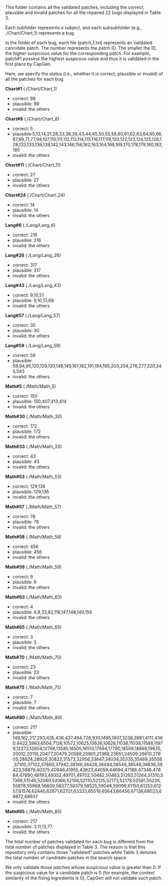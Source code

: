 This folder contains all the validated patches, including the correct, plausible and invalid patches 
for all the repaired 22 bugs displayed in Table 3.

Each subfolder represents a subject, and each subsubfolder (e.g., ./Chart/Chart_1) represents a bug.

In the folder of each bug, each file (patch_1.txt) represents an validated cancidate patch. The number represents the patch ID.
The smaller the ID, the higher suspicious value for the corresponding patch.
For example, patch#1 possess the highest suspicous value and thus it is validated in the first place by CapGen.

Here, we specify the status (i.e., whether it is correct, plausible or invalid) of all the patches for each bug.

**Chart#1** (./Chart/Chart_1)
- correct: 99
- plausible: 99
- invalid: the others

**Chart#8** (./Chart/Chart_8)

- correct: 5
- plausible:5,13,14,21,28,33,38,39,43,44,45,50,55,58,60,61,62,63,64,65,66,67,69,71,77,94,107,110,111,112,113,114,115,116,117,118,120,122,123,124,125,126,128,132,133,136,138,142,143,146,156,162,163,164,168,169,170,178,179,180,182,185
- invalid: the others

**Chart#11** (./Chart/Chart_11)

- correct: 27
- plausible: 27
- invalid: the others

**Chart#24** (./Chart/Chart_24)

- correct: 14
- plausible: 14
- invalid: the others

**Lang#6** (./Lang/Lang_6)

- correct: 216
- plausible: 216
- invalid: the others

**Lang#26** (./Lang/Lang_26)

- correct: 317
- plausible: 317
- invalid: the others

**Lang#43** (./Lang/Lang_43)

- correct: 9,10,51
- plausible: 9,10,51,69
- invalid: the others

**Lang#57** (./Lang/Lang_57)

- correct: 30
- plausible: 30
- invalid: the others

**Lang#59** (./Lang/Lang_59)

- correct: 59
- plausible: 59,94,95,120,129,130,148,149,161,182,191,194,195,203,204,276,277,320,345,543
- invalid: the others

**Math#5** (./Math/Math_5)

- correct: 150
- plausible: 150,407,413,414
- invalid: the others

**Math#30** (./Math/Math_30)

- correct: 172
- plausible: 172
- invalid: the others

**Math#33** (./Math/Math_33)

- correct: 43
- plausible: 43
- invalid: the others

**Math#53** (./Math/Math_53)

- correct: 129,136
- plausible: 129,136
- invalid: the others

**Math#57** (./Math/Math_57)

- correct: 78
- plausible: 78
- invalid: the others

**Math#58** (./Math/Math_58)

- correct: 456
- plausible: 456
- invalid: the others

**Math#59** (./Math/Math_59)

- correct: 9
- plausible: 9
- invalid: the others

**Math#63** (./Math/Math_63)

- correct: 4
- plausible: 4,8,33,82,118,147,148,149,156
- invalid: the others

**Math#65** (./Math/Math_65)

- correct: 3
- plausible: 3
- invalid: the others


**Math#70** (./Math/Math_70)

- correct: 23
- plausible: 23
- invalid: the others

**Math#75** (./Math/Math_75)

- correct: 7
- plausible: 7
- invalid: the others



**Math#80** (./Math/Math_80)

- correct: 217
- plausible: 149,162,217,293,435,436,437,484,728,930,1495,1607,3238,3981,4111,4360,4422,5983,6504,7138,10572,10625,10626,10628,11036,11038,11588,11979,12272,12604,12798,13585,16505,16513,17694,17790,18599,18869,19635,20012,20116,20477,20479,20588,20801,21368,23651,24509,26610,27805,28924,28929,30822,31573,32956,33647,34034,35335,35469,35506,37100,37102,37860,37942,38169,38428,38484,38548,38549,38836,39423,39879,40375,40946,41955,43823,44059,44694,47188,47348,47884,47890,48193,49352,49701,49702,50482,50483,51263,51264,51310,51369,51549,52060,52066,52106,52110,52135,52173,52178,52591,55226,55878,55968,56609,58377,58379,58525,59048,59099,61150,61253,61257,61576,62440,62671,62721,63333,65519,65643,66456,67136,68023,68672,68937
- invalid: the others

**Math#85** (./Math/Math_85)

- correct: 217
- plausible: 3,11,13,77
- invalid: the others


The total number of patches validated for each bug is different from the total number of patches displayed in Table 3.
The reason is that this repository only contains those "validated" patches while Table 3 denotes the total number of candidate patches in the search space.

We only validate those patches whose suspicious value is greater than 0.
If the suspicious value for a candidate patch is 0 (for example, the context similarity of the fixing ingredients is 0), CapGen will not
validate such patch.
